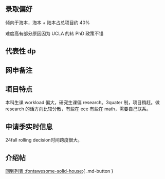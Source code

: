 ## 录取偏好

倾向于海本，海本 + 陆本占总项目约 40%

难度高有部分原因因为 UCLA 的转 PhD 政策不错

## 代表性 dp

## 网申备注

## 项目特点

本科生课 workload 偏大，研究生课偏 research。3quater 制，项目稍赶。做 research 的话方向比较分散，有些在 ece 有些在 math，需要自己联系。

## 申请季实时信息

24fall rolling decision时间跨度很大。

## 介绍帖

[回到列表 :fontawesome-solid-house:](grade.md){ .md-button }

